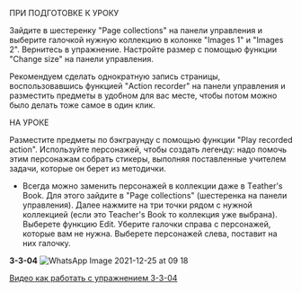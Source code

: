 ПРИ ПОДГОТОВКЕ К УРОКУ

Зайдите в шестеренку "Page collections" на панели управления и выберите галочкой нужную коллекцию в колонке "Images 1" и "Images 2". Вернитесь в упражнение. Настройте размер с помощью функции "Change size" на панели управления.

Рекомендуем сделать однократную запись страницы, воспользовавшись функцией "Action recorder" на панели управления и разместить предметы в удобном для вас месте, чтобы потом можно было делать тоже самое в один клик.

НА УРОКЕ

Разместите предметы по бэкграунду с помощью функции "Play recorded action". Используйте персонажей, чтобы создать легенду: надо помочь этим персонажам собрать стикеры, выполняя поставленные учителем задачи, которые он берет из методички.

* Всегда можно заменить персонажей в коллекции даже в Тeather's Book. Для этого зайдите в "Page collections" (шестеренка на панели управления). Далее нажмите на три точки рядом с нужной коллекцией (если это Teacher's Book то коллекция уже выбрана). Выберете функцию Edit. Уберите галочки справа с персонажей, которые вам не нужна. Выберете персонажей слева, поставит на них галочку.

**3-3-04**
![WhatsApp Image 2021-12-25 at 09 18](https://user-images.githubusercontent.com/66912801/147378914-d1fc5cc9-eb53-4916-b6b2-7874a934bebe.png)

[Видео как работать с упражнением 3-3-04](https://vk.com/video-127712512_456239224)
